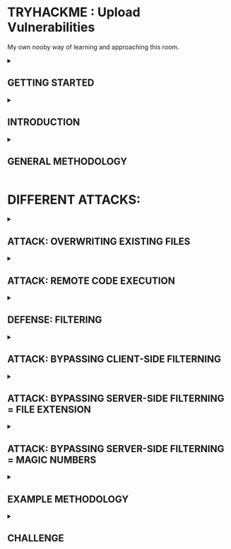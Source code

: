 # TRYHACKME : Upload Vulnerabilities
My own nooby way of learning and approaching this room.

<details>

<summary><h2>GETTING STARTED</h2></summary>

Start the machine!

We will need to do a little configuration in our host file to continue this activity.

First access the **host file**:
> - On Linux and MacOS the hosts file can be found at `/etc/hosts`.
> - On Windows the hosts file can be found at `C:\Windows\System32\drivers\etc\hosts`.
> 
> On Linux or MacOS you will need to use sudo to open the file for writing. In Windows you will need to open the file with "Run as Administrator".

As a linux user, I'll show you what I did:
```
$ sudo vim /etc/hosts

// THEN ADDED THIS TO THE END OF THE FILE
<TARGET-IP>    overwrite.uploadvulns.thm shell.uploadvulns.thm java.uploadvulns.thm annex.uploadvulns.thm magic.uploadvulns.thm jewel.uploadvulns.thm demo.uploadvulns.thm
```
> Note: If you have done this step before then you must remove the previous entry. There should only ever be one line in the file that contains the above URLs.

Now let's get started!

</details>

<details>
  
<summary><h2>INTRODUCTION</h2></summary>

> Improperly managed file uploads can create significant vulnerabilities in a server, potentially leading to severe issues like Remote Code Execution (RCE) and unauthorized content alteration. Attackers with unrestricted upload access can exploit these vulnerabilities to inject malicious content, host illegal material, or leak sensitive information, making unrestricted file uploads a serious security risk.
>
> - Overwriting existing files on a server
> - Uploading and Executing Shells on a server
> - Bypassing Client-Side filtering
> - Bypassing various kinds of Server-Side filtering
> - Fooling content type validation checks

</details>

<details>

<summary><h2>GENERAL METHODOLOGY</h2></summary>

We'll first start with enumeration.

> Tools we could use:
> - Gobuster
> - Burpsuite
> - Wappalyser
> - OWASP Zap

### NMAP 
Imma give a quick nmap scan, maybe it could give us a general info about our target ip:
```
PORT   STATE SERVICE VERSION
22/tcp open  ssh     OpenSSH 7.6p1 Ubuntu 4ubuntu0.3 (Ubuntu Linux; protocol 2.0)
| ssh-hostkey: 
|   2048 ed:a5:d8:f8:6b:a1:7c:c5:5b:df:64:28:c1:57:25:c3 (RSA)
|   256 dd:eb:83:a2:02:fc:b2:8b:39:f9:0b:14:bd:6f:60:cd (ECDSA)
|_  256 fb:3f:5b:00:89:ee:18:25:ea:a3:fd:59:d6:98:59:6d (ED25519)
80/tcp open  http    nginx 1.14.0 (Ubuntu)
|_http-title: File Overwrite
|_http-server-header: nginx/1.14.0 (Ubuntu)
Service Info: OS: Linux; CPE: cpe:/o:linux:linux_kernel
```

### Accessing the IP in port 80
It only shows a plain html page with these texts:
```
Please read the instructions in task one. You must access this server with one of the following virtual hosts:

    overwrite.uploadvulns.thm
    shell.uploadvulns.thm
    java.uploadvulns.thm
    annex.uploadvulns.thm
    magic.uploadvulns.thm
    jewel.uploadvulns.thm

Refer to the instructions in task one for more information
```
We might be using these domain names later.

</details>

<h1>DIFFERENT ATTACKS:</h1>

<details>
  
<summary><h2>ATTACK: OVERWRITING EXISTING FILES</h2></summary>

> According to THM, to prevent overwriting existing files on the server, it is essential to perform checks during file uploads and commonly assign new names to the files, often incorporating random elements or timestamps.
>
> Take note also of file permissions. Web pages or files in the server should not be writeable to the web user, to prevent them from being overwritten with a malicious version uploaded by an attacker.

Open browser and access this site `http://overwrite.uploadvulns.thm/`

We are met with a `select file` and `upload` buttons.

Let's inspect the source code. The img gave us a clue of the directory the bg img came from.
```
<img src="images/mountains.jpg" alt="">
```

Imma choose some image we can use to replace the background, and rename it as `mountains.jpg`. 

Then upload it.

Retrieve your flag after.

</details>

<details>

<summary><h2>ATTACK: REMOTE CODE EXECUTION</h2></summary>

> Remote code execution through an upload vulnerability in a web application is often exploited by uploading a program written in the same language as the website's back-end or another language that the server can execute.
>
> In routed applications, where routes are defined programmatically rather than mapped to the file system, the likelihood of this type of attack occurring is significantly reduced due to increased complexity.
>
> [1] Realistically a fully featured reverse/bind shell is the ideal goal for an attacker.
>
> [2] While a webshell may be the only option available (for example, if a file length limit has been imposed on uploads, or if firewall rules prevent any network-based shells)
>
> The general approach involves uploading a shell and activating it either by directly accessing the file on non-routed applications with weak restrictions or by compelling the web application to execute the script in routed applications.

Let's navigate to `http://shell.uploadvulns.thm/`.

We are met again with another upload option.

Let's first start a directory enumeration with gobuster.

### Gobuster
```
$ gobuster dir -u http://shell.uploadvulns.thm/ -w /usr/share/wordlists/dirb/big.txt
===============================================================
Gobuster v3.6
by OJ Reeves (@TheColonial) & Christian Mehlmauer (@firefart)
===============================================================
[+] Url:                     http://shell.uploadvulns.thm/
[+] Method:                  GET
[+] Threads:                 10
[+] Wordlist:                /usr/share/wordlists/dirb/big.txt
[+] Negative Status codes:   404
[+] User Agent:              gobuster/3.6
[+] Timeout:                 10s
===============================================================
Starting gobuster in directory enumeration mode
===============================================================
/.htpasswd            (Status: 403) [Size: 286]
/.htaccess            (Status: 403) [Size: 286]
/assets               (Status: 301) [Size: 331] [--> http://shell.uploadvulns.thm/assets/]                                                  
/favicon.ico          (Status: 200) [Size: 1742]
/resources            (Status: 301) [Size: 334] [--> http://shell.uploadvulns.thm/resources/]                                               
/server-status        (Status: 403) [Size: 286]
Progress: 20469 / 20470 (100.00%)
===============================================================
Finished
===============================================================
```

### Webshell
I opt to use webshell for this one. If instead you want to try another approach, you can opt for reverse shell.

I will be using an existing webshell found in kali machine. Just get a copy of `php-reverse-shell.php` from `/usr/share/webshells/php` and rename it.

Modify the `$ip` to be your tun0 IP or VPN IP and `$port` as your chosen port.

Start a netcat listener and upload the webshell php file.

Then retrieve your flag from /var/www/.

</details>

<details>
  
<summary><h2>DEFENSE: FILTERING</h2></summary>

> Client-side filtering occurs in the user's browser before a file is uploaded to the server, making it easy to bypass and thus insecure for verifying uploaded files. In contrast, server-side filtering runs on the server and is more difficult to circumvent, as the code is not accessible to the user, requiring attackers to craft payloads that conform to the existing filters while still executing their code. Overall, **server-side filtering is a more reliable method for ensuring the security of file uploads.**
> 
> **Different types of Filtering:**
> - EXTENSION VALIDATION
>> File extensions are intended to indicate a file's contents, but they can be easily changed, making them unreliable; while Windows uses them to identify file types, Unix-based systems employ different methods. Filters for file uploads typically operate by either **blacklisting** disallowed extensions or **whitelisting** permitted ones.
> - FILE TYPE FILTERING
>> More intensive than extension validation.
>> 1. MIME VALIDATION = still easy to bypass due to reliance to extension
>> 2. MAGIC NUMBER VALIDATION = accurate way of determining the contents of a file
> - FILE LENGTH FILTERING
>> File length filters are implemented to prevent excessively large files from being uploaded, which can deplete server resources; however, if an upload form has a small file size limit, it may restrict the upload of certain payloads, such as a PHP reverse shell that exceeds the allowed size.
> - FILE NAME FILTERING
>> Uploaded files should have unique names to prevent overwriting existing files, typically achieved by adding randomness or checking for name conflicts, while also sanitizing filenames to eliminate potentially harmful characters. Consequently, on a well-managed system, the original name of an uploaded file may not be preserved, necessitating a search for the file if content filtering is bypassed.
> - FILE CONTENT FILTERING
>> More advanced filtering systems may analyze the entire contents of an uploaded file to verify that it is not misrepresenting its extension, MIME type, or Magic Number, but this complex process is beyond the scope of this room.

> From THM:
> 
> _It's worth noting that none of these filters are perfect by themselves -- they will usually be used in conjunction with each other, providing a multi-layered filter, thus increasing the security of the upload significantly. Any of these filters can all be applied client-side, server-side, or both._
>
> _Similarly, different frameworks and languages come with their own inherent methods of filtering and validating uploaded files. As a result, it is possible for language specific exploits to appear; for example, until PHP major version five, it was possible to bypass an extension filter by appending a null byte, followed by a valid extension, to the malicious .php file. More recently it was also possible to inject PHP code into the exif data of an otherwise valid image file, then force the server to execute it. These are things that you are welcome to research further, should you be interested._

</details>

<details>

<summary><h2>ATTACK: BYPASSING CLIENT-SIDE FILTERNING</h2></summary>

> This is the first and weakest line of defense.
>
> 4 Ways to Bypass:
>> 1. Turn off Javascript in your browser => works in site not requiring javacript for basic functionalities 
>> 2. Intercept and modify incoming page => use burpsuite then strip out the javascript filter
>> 3. Intercept and modify the file upload => works after the webpage loaded, and passed or accepted by the filter
>> 4. Send the file directly to the upload point => sending file directly with `curl`. example syntax for such a command would look something like this: `curl -X POST -F "submit:<value>" -F "<file-parameter>:@<path-to-file>" <site>`. To use this method you would first aim to intercept a successful upload (using Burpsuite or the browser console) to see the parameters being used in the upload, which can then be slotted into the above command.
>
> Let's now put this in practice.
> 
>> Navigate to `http://java.uploadvulns.thm/`.
>>
>> As we inspect the source code, it seems to contain an external javascript instead of it being in the main page.
>>
>> We can't view the MIME filter, but we will with Burpsuite. (You can also check the js source code instead by navigating to the /assets/ directory)
>>
>> Prepare the webshell php file earlier. Get another duplicate copy and change the file extension into `.jpg`.
>>
>> When I tried to select it for upload, it rejects it. The `.jpg` file type is invalid.
>>
>> After numerous attemps of other rejected file extensions, I finally discovered that it accepts a `.png` extension.
>>
>> Now let's turn on our Burpsuite interception.
>>
>> Click `forward` and catch the request.
>>
>> In advance, start a netcat listener before we finally forward the modified request.
>>
>> Now change the filename extention from `.png` into `.php`. Also change the "Content-type" from `image/png` into `text/x-php`.
>>
>> After the modification, forward the request to the server.
>>
>> It will give a sucess status. Now let's go to the upload directory.
>>
>> Let's use gobuster since the upload directory seems to be in a different name.
>>
>> It's in the `/images/`.
>>
>> Now click on the file and receive the shell.
>>
>> Retrieve your flag from the `/var/www` directory

</details>

<details>

<summary><h2>ATTACK: BYPASSING SERVER-SIDE FILTERNING = FILE EXTENSION</h2></summary>

> In server-side filter, we will need to do a lot of testing to know what is allowed and disallowed of the filters.
>
> Then we will gradually create a payload that conforms to the restriction.
>
> For example, let's say the server's php code filter has `.php` and `.phtml` blacklisted. We can bypass this by using other extensions such as `.php3`, `.php4`, `.php5`, `.php7`, `.phps`, `.php-s`, `.pht`, and `.phar`
>
> However, the server could be configured to not recognise them as php file. (It's a default for Apache 2. Still worth trying if the server is outdated)
>
> We can also bypass this if the filter is only checking from the filename a specific extension that exist. For example, the filter is only lookng for `.jpg` and can accept files such as `shell.jpg.php`
>
>> This is the really important point to take away from this task: there are a million different ways to implement the same feature when it comes to programming -- your exploitation must be tailored to the filter at hand. The key to bypassing any kind of server side filter is to enumerate and see what is allowed, as well as what is blocked; then try to craft a payload which can pass the criteria the filter is looking for.
>
> Let's now put this to practice
>
>> Navigate the `http://annex.uploadvulns.thm/`.
>>
>> I uploaded a file with a `.png`, and it seems to accept this extension.
>> 
>> I tried uploading the webshell as `rshell.png.php`, but its invalid.
>>
>> Maybe we can try another version of php extension. Let's try `.phar`
>>
>> The extension is still invalid.
>>
>> After tediously trying other php version extensions, the `rshell.php5` was finally uploaded successfully!
>>
>> I performed gobuster while trying all combinations, leading us into `/privacy` directory.
>>
>> Now proceed to the directory, start netcat listener, and run the file.
>>
>> Retrieve your flag from `/var/www/`.
  
</details>


<details>

<summary><h2>ATTACK: BYPASSING SERVER-SIDE FILTERNING = MAGIC NUMBERS</h2></summary>

> Bear in mind that this technique can be very effective against a PHP based webserver; however, it can sometimes fail against other types of webserver (hint hint).
>
> You can check the list of file signatures from this [wikipage](https://en.wikipedia.org/wiki/List_of_file_signatures)
> 
>> Open `http://magic.uploadvulns.thm/`.
>>
>> When I tried to upload a file, it gives us a clue of only allowing `.gif` extension.
>>
>> Take note that the file signature or magic number of gif is `47 49 46 38 37 61` or `47 49 46 38 39 61`. It's text equivalent is `GIF87a` and `GIF89a`
>>
>> Let's add its text equivalent in the top of the file with the text editor of your choice.
>> 
>> When you run a `file rshell.php` command it will give a `rshell.php: GIF image data, version 87a, 15370 x 28735`. You can also use `hexeditor` to check the hex format of the file.
>>
>> We have successfully spoofed the magic number of gif.
>>
>> Now let's upload this and it give a successful upload status.
>>
>> Let's run gobuster for the upload directory. There is an interesting directory called '/graphics'
>>
>> Start your netcat listener in advance.
>>
>> We can't access the directory (forbidden) therefore we will access it directly through the URL. `http://magic.uploadvulns.thm/graphics/rshell.php`
>>
>> Retrieve your flag from `/var/www`
  
</details>


<details>

<summary><h2>EXAMPLE METHODOLOGY</h2></summary>

> A guided methodology for approaching the next black-box challenge room.
>
>> 1. The first thing we would do is take a look at the website as a whole. Using browser extensions such as the aforementioned Wappalyzer (or by hand) we would look for indicators of what languages and frameworks the web application might have been built with. Be aware that Wappalyzer is not always 100% accurate. A good start to enumerating this manually would be by making a request to the website and intercepting the response with Burpsuite. Headers such as server or x-powered-by can be used to gain information about the server. We would also be looking for vectors of attack, like, for example, an upload page. 
>> 2. Having found an upload page, we would then aim to inspect it further. Looking at the source code for client-side scripts to determine if there are any client-side filters to bypass would be a good thing to start with, as this is completely in our control.
>> 3. We would then attempt a completely innocent file upload. From here we would look to see how our file is accessed. In other words, can we access it directly in an uploads folder? Is it embedded in a page somewhere? What's the naming scheme of the website? This is where tools such as Gobuster might come in if the location is not immediately obvious. This step is extremely important as it not only improves our knowledge of the virtual landscape we're attacking, it also gives us a baseline "accepted" file which we can base further testing on.
>>    - An important Gobuster switch here is the -x switch, which can be used to look for files with specific extensions. For example, if you added -x php,txt,html to your Gobuster command, the tool would append .php, .txt, and .html to each word in the selected wordlist, one at a time. This can be very useful if you've managed to upload a payload and the server is changing the name of uploaded files.
>> 4. Having ascertained how and where our uploaded files can be accessed, we would then attempt a malicious file upload, bypassing any client-side filters we found in step two. We would expect our upload to be stopped by a server side filter, but the error message that it gives us can be extremely useful in determining our next steps.
>>
>> Assuming that our malicious file upload has been stopped by the server, here are some ways to ascertain what kind of server-side filter may be in place:
>>
>> - If you can successfully upload a file with a totally invalid file extension (e.g. testingimage.invalidfileextension) then the chances are that the server is using an extension blacklist to filter out executable files. If this upload fails then any extension filter will be operating on a whitelist.
>> - Try re-uploading your originally accepted innocent file, but this time change the magic number of the file to be something that you would expect to be filtered. If the upload fails then you know that the server is using a magic number based filter.
>> - As with the previous point, try to upload your innocent file, but intercept the request with Burpsuite and change the MIME type of the upload to something that you would expect to be filtered. If the upload fails then you know that the server is filtering based on MIME types.
>> - Enumerating file length filters is a case of uploading a small file, then uploading progressively bigger files until you hit the filter. At that point you'll know what the acceptable limit is. If you're very lucky then the error message of original upload may outright tell you what the size limit is. Be aware that a small file length limit may prevent you from uploading the reverse shell we've been using so far.
  
</details>


<details>

<summary><h2>CHALLENGE</h2></summary>

> For the most exciting part, let's now navigate to `http://jewel.uploadvulns.thm/`.
>
>> ## Enumeration
```
$ gobuster dir -u http://jewel.uploadvulns.thm/ -w /usr/share/wordlists/dirb/big.txt
===============================================================
Gobuster v3.6
by OJ Reeves (@TheColonial) & Christian Mehlmauer (@firefart)
===============================================================
[+] Url:                     http://jewel.uploadvulns.thm/
[+] Method:                  GET
[+] Threads:                 10
[+] Wordlist:                /usr/share/wordlists/dirb/big.txt
[+] Negative Status codes:   404
[+] User Agent:              gobuster/3.6
[+] Timeout:                 10s
===============================================================
Starting gobuster in directory enumeration mode
===============================================================
/ADMIN                (Status: 200) [Size: 1238]
/Admin                (Status: 200) [Size: 1238]
/Content              (Status: 301) [Size: 181] [--> /Content/]
/admin                (Status: 200) [Size: 1238]
/assets               (Status: 301) [Size: 179] [--> /assets/]
/content              (Status: 301) [Size: 181] [--> /content/]
/modules              (Status: 301) [Size: 181] [--> /modules/]
/secci�               (Status: 400) [Size: 1092]
Progress: 20469 / 20470 (100.00%)
===============================================================
Finished
===============================================================
```
>
> The webpage itself gave us a clue that it only accept an image type extension file.
>
> When selecting files, it only looks for JPEG Image type, so i guess this is the biggest giveaway to us. It seems to have a client-side filter going on.
>
> Let's try all the type of bypass techniques we learned.
>
> Let's do some basic enumeration of the webpage. We already have the directories from gobuster.
>
> Excluding `/admin`, these other directories are in a forbidden or not found status: `/assets`, `/contents`, `/modules`, or `/secci�`
>
> The `/admin` seems to only execute a file from the `/modules` directory.
>
> Inspecting the source code further, it seems that the background images came from the `/content` directory.
>
> According to Wappalyzer, the web framework is **Express** and programming language is **Node.js**. This means that `.php` files can't be executed here.
>
> 


</details>

